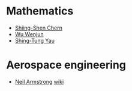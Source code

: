 
# Mathematics
- [Shiing-Shen Chern](https://en.wikipedia.org/wiki/Shiing-Shen_Chern)
- [Wu Wenjun](https://en.wikipedia.org/wiki/Wu_Wenjun)
- [Shing-Tung Yau](https://en.wikipedia.org/wiki/Shing-Tung_Yau)

# Aerospace engineering
- [Neil Armstrong](https://www.youtube.com/watch?v=KJzOIh2eHqQ) [wiki](https://en.wikipedia.org/wiki/Neil_Armstrong)

